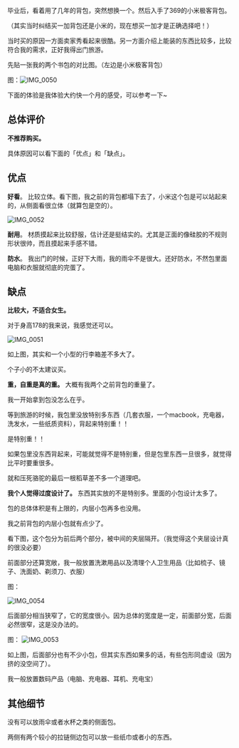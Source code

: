 毕业后，看着用了几年的背包，突然想换一个。然后入手了369的小米极客背包。

（其实当时纠结买一加背包还是小米的，现在想买一加才是正确选择吧！）

当时买的原因一方面卖家秀看起来很酷。另一方面介绍上能装的东西比较多，比较符合我的需求，正好我得出门旅游。

先贴一张我的两个书包的对比图。（左边是小米极客背包）

图：![IMG_0050](media/IMG_0050.jpg)


下面的体验是我体验大约快一个月的感受，可以参考一下~

## 总体评价

**不推荐购买。**

具体原因可以看下面的「优点」和「缺点」。

## 优点

**好看**。
比较立体。看下图，我之前的背包都塌下去了，小米这个包是可以站起来的，从侧面看很立体（就算包是空的）。

![IMG_0052](media/IMG_0052.jpg)



**耐用**。
材质摸起来比较舒服，估计还是挺结实的。尤其是正面的像硅胶的不规则形状很帅，而且摸起来手感不错。

**防水**。
我出门的时候，正好下大雨，我的雨伞不是很大。还好防水，不然包里面电脑和衣服就彻底的完蛋了。


## 缺点

**比较大，不适合女生。**

对于身高178的我来说，我感觉还可以。

![IMG_0051](media/IMG_0051.jpg)


如上图，其实和一个小型的行李箱差不多大了。

个子小的不太建议买。

**重，自重是真的重。**
大概有我两个之前背包的重量了。

我一开始拿到包没怎么在乎。

等到旅游的时候，我包里没放特别多东西（几套衣服，一个macbook，充电器，洗发水，一些纸质资料），背起来特别重！！

是特别重！！

如果包里没东西背起来，可能就觉得不是特别重，但是包里东西一旦很多，就觉得比平时要重很多。

就和压死骆驼的最后一根稻草差不多一个道理吧。


**我个人觉得过度设计了。**
东西其实放的不是特别多。里面的小包设计太多了。

包的总体体积是有上限的，内层小包再多也没用。

我之前背包的内层小包就有点少了。

看下图，这个包分为前后两个部分，被中间的夹层隔开。（我觉得这个夹层设计真的很没必要）

前面部分还算宽敞，我一般放置洗漱用品以及清理个人卫生用品（比如梳子、镜子、洗面奶、剃须刀、衣服）

图：

![IMG_0054](media/IMG_0054.jpg)


后面部分相当狭窄了，它的宽度很小。因为总体的宽度是一定，前面部分宽，后面必然很窄，这是没办法的。

图：
![IMG_0053](media/IMG_0053.jpg)

如上图，后面部分也有不少小包，但其实东西如果多的话，有些包形同虚设（因为挤的没空间了）。

我一般放置数码产品（电脑、充电器、耳机、充电宝）

## 其他细节

没有可以放雨伞或者水杯之类的侧面包。

两侧有两个较小的拉链侧边包可以放一些纸巾或者小的东西。

